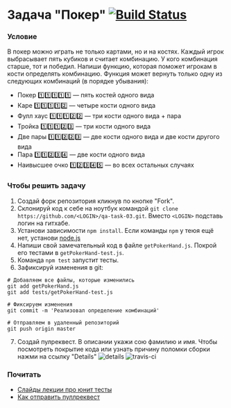# Задача "Покер" [![Build Status](https://travis-ci.org/Zhigalov/qa-task-03.svg?branch=master)](https://travis-ci.org/Zhigalov/qa-task-03)

### Условие
В покер можно играть не только картами, но и на костях. Каждый игрок выбрасывает пять кубиков и считает комбинацию. У кого комбинация старше, тот и победил.
Напиши функцию, которая поможет игрокам в кости определять комбинацию. Функция может вернуть только одну из следующих комбинаций (в порядке убывания):
  * Покер 1️⃣1️⃣1️⃣1️⃣1️⃣ — пять костей одного вида
  * Каре 1️⃣1️⃣1️⃣1️⃣2️⃣ — четыре кости одного вида
  * Фулл хаус 1️⃣1️⃣1️⃣2️⃣2️⃣ — три кости одного вида + пара
  * Тройка 1️⃣1️⃣1️⃣2️⃣3️⃣ — три кости одного вида
  * Две пары 1️⃣1️⃣2️⃣2️⃣3️⃣ — две кости одного вида и две кости другого вида
  * Пара 1️⃣1️⃣2️⃣3️⃣4️⃣ — две кости одного вида
  * Наивысшее очко 1️⃣2️⃣3️⃣4️⃣5️⃣ — во всех остальных случаях

### Чтобы решить задачу
  1. Создай форк репозитория кликнув по кнопке "Fork".
  2. Склонируй код к себе на ноутбук командой `git clone https://github.com/<LOGIN>/qa-task-03.git`. Вместо `<LOGIN>` подставь логин на гитхабе.
  3. Установи зависимости `npm install`. Если команды `npm` у теюя ещё нет, установи [node.js](https://nodejs.org/en/download/)
  4. Напиши свой замечательный код в файле `getPokerHand.js`. Покрой его тестами в `getPokerHand-test.js`.
  5. Команда `npm test` запустит тесты.
  6. Зафиксируй изменения в git:
```(bash)
# Добавляем все файлы, которые изменились
git add getPokerHand.js
git add tests/getPokerHand-test.js

# Фиксируем изменения
git commit -m 'Реализовал определение комбинаций'

# Отправляем в удаленный репозиторий
git push origin master
```
  7. Создай пулреквест. В описании укажи сою фамилию и имя. Чтобы посмотреть покрытие кода или узнать причину поломки сборки нажми на ссылку "Details"
  ![details](https://cloud.githubusercontent.com/assets/1654243/25125909/e70bb254-2449-11e7-9ef0-ae062fd6b688.png)
  ![travis-ci](https://cloud.githubusercontent.com/assets/1654243/25126101/870aedd8-244a-11e7-89fe-eb392aae7835.png)

### Почитать
  * [Слайды лекции про юнит тесты](#)
  * [Как отправить пуллреквест](https://urfu-2016.github.io/javascript-slides/01-intro/#/37)
